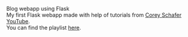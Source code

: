 Blog webapp using Flask
<br>
My first Flask webapp made with help of tutorials from [Corey Schafer YouTube](https://github.com/metalmachine13/Web-Development.git).
<br> You can find the playlist [here](https://www.youtube.com/watch?v=MwZwr5Tvyxo&list=PL-osiE80TeTs4UjLw5MM6OjgkjFeUxCYH).
